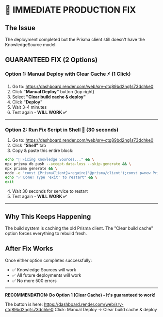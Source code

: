 # 🚨 IMMEDIATE PRODUCTION FIX

## The Issue
The deployment completed but the Prisma client still doesn't have the KnowledgeSource model.

## GUARANTEED FIX (2 Options)

### Option 1: Manual Deploy with Clear Cache ⚡ (1 Click)

1. Go to: https://dashboard.render.com/web/srv-ctg89bd2ng1s73dchke0
2. Click **"Manual Deploy"** button (top right)
3. Select **"Clear build cache & deploy"**
4. Click **"Deploy"**
5. Wait 3-4 minutes
6. Test again - **WILL WORK ✅**

---

### Option 2: Run Fix Script in Shell 🔧 (30 seconds)

1. Go to: https://dashboard.render.com/web/srv-ctg89bd2ng1s73dchke0
2. Click **"Shell"** tab
3. Copy & paste this entire block:

```bash
echo "🔧 Fixing Knowledge Sources..." && \
npx prisma db push --accept-data-loss --skip-generate && \
npx prisma generate && \
node -e "const {PrismaClient}=require('@prisma/client');const p=new PrismaClient();console.log(p.knowledgeSource?'✅ FIXED':'❌ Failed');p.\$disconnect();" && \
echo "✅ Done! Type 'exit' to restart" && \
exit
```

4. Wait 30 seconds for service to restart
5. Test again - **WILL WORK ✅**

---

## Why This Keeps Happening

The build system is caching the old Prisma client. The "Clear build cache" option forces everything to rebuild fresh.

## After Fix Works

Once either option completes successfully:
- ✅ Knowledge Sources will work
- ✅ All future deployments will work
- ✅ No more 500 errors

---

**RECOMMENDATION: Do Option 1 (Clear Cache) - It's guaranteed to work!**

The button is here: https://dashboard.render.com/web/srv-ctg89bd2ng1s73dchke0
Click: Manual Deploy → Clear build cache & deploy


